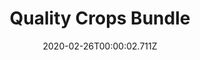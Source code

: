 ---
templateKey: blog-post
featuredpost: false
date: 2020-02-26T00:00:02.711Z
featuredimage: /img/Quality_Crops_Bundle.png
title: Quality Crops Bundle
description: Pantry
reward: Preserves Jar (1)
tags:
  - Parsnip (5)
  - Melon (5)
  - Pumpkin (5)
  - Corn (5)
---